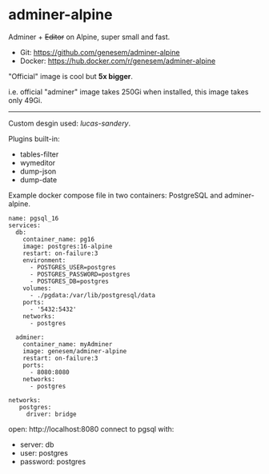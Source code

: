 
# adminer-alpine

Adminer +  ~~Editor~~ on Alpine, super small and fast.

- Git: https://github.com/genesem/adminer-alpine
- Docker: https://hub.docker.com/r/genesem/adminer-alpine

"Official" image is cool but <b>5x bigger</b>.

i.e. official "adminer" image takes 250Gi when installed,
this image takes only 49Gi.

---

Custom desgin used: *lucas-sandery*.

Plugins built-in: 
* tables-filter 
* wymeditor 
* dump-json 
* dump-date


Example docker compose file in two containers: PostgreSQL and adminer-alpine.

```
name: pgsql_16
services:
  db:
    container_name: pg16
    image: postgres:16-alpine
    restart: on-failure:3
    environment:
      - POSTGRES_USER=postgres
      - POSTGRES_PASSWORD=postgres
      - POSTGRES_DB=postgres
    volumes:
      - ./pgdata:/var/lib/postgresql/data
    ports:
      - '5432:5432'
    networks:
      - postgres

  adminer:
    container_name: myAdminer
    image: genesem/adminer-alpine
    restart: on-failure:3
    ports:
      - 8080:8080
    networks:
      - postgres

networks:
   postgres:
     driver: bridge
```

open: http://localhost:8080  connect to pgsql with:
 - server: db
 - user: postgres
 - password: postgres 
